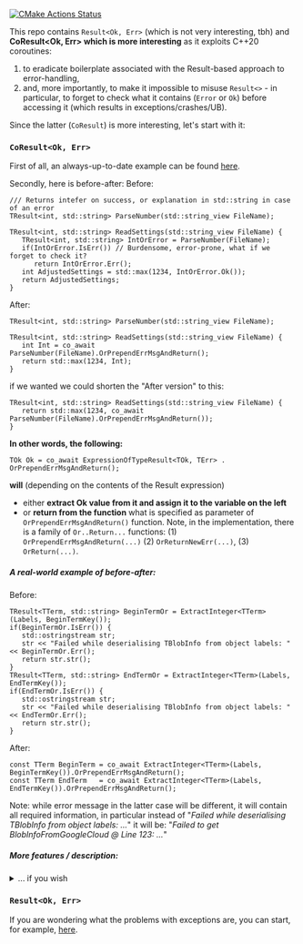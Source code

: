[![CMake Actions Status](https://github.com/dimanne/result/workflows/CMake/badge.svg)](https://github.com/{userName}/{repoName}/actions)

This repo contains `Result<Ok, Err>` (which is not very interesting, tbh) and **CoResult<Ok, Err> which
is more interesting** as it exploits C++20 coroutines:
1. to eradicate boilerplate associated with the Result-based approach to error-handling,
2. and, more importantly, to make it impossible to misuse `Result<>` - in particular, to forget to
   check what it contains (`Error` or `Ok`) before accessing it (which results in exceptions/crashes/UB).

Since the latter (`CoResult`) is more interesting, let's start with it:

### `CoResult<Ok, Err>`

First of all, an always-up-to-date example can be found
[here](https://github.com/DimanNe/result/blob/master/examples/main.cpp).

Secondly, here is before-after:
Before:
```
/// Returns intefer on success, or explanation in std::string in case of an error
TResult<int, std::string> ParseNumber(std::string_view FileName);

TResult<int, std::string> ReadSettings(std::string_view FileName) {
   TResult<int, std::string> IntOrError = ParseNumber(FileName);
   if(IntOrError.IsErr()) // Burdensome, error-prone, what if we forget to check it?
      return IntOrError.Err();
   int AdjustedSettings = std::max(1234, IntOrError.Ok());
   return AdjustedSettings;
}
```

After:
```
TResult<int, std::string> ParseNumber(std::string_view FileName);

TResult<int, std::string> ReadSettings(std::string_view FileName) {
   int Int = co_await ParseNumber(FileName).OrPrependErrMsgAndReturn();
   return std::max(1234, Int);
}
```

if we wanted we could shorten the "After version" to this:
```
TResult<int, std::string> ReadSettings(std::string_view FileName) {
   return std::max(1234, co_await ParseNumber(FileName).OrPrependErrMsgAndReturn());
}
```


**In other words, the following:**
```
TOk Ok = co_await ExpressionOfTypeResult<TOk, TErr> . OrPrependErrMsgAndReturn();
```
**will** (depending on the contents of the Result expression)
* either **extract Ok value from it and assign it to the variable on the left**
* or **return from the function** what is specified as parameter of `OrPrependErrMsgAndReturn()` function.
  Note, in the implementation, there is a family of `Or..Return...` functions: (1) `OrPrependErrMsgAndReturn(...)`
  (2) `OrReturnNewErr(...)`, (3) `OrReturn(...)`.


##### A real-world example of before-after:
Before:
```
TResult<TTerm, std::string> BeginTermOr = ExtractInteger<TTerm>(Labels, BeginTermKey());
if(BeginTermOr.IsErr()) {
   std::ostringstream str;
   str << "Failed while deserialising TBlobInfo from object labels: " << BeginTermOr.Err();
   return str.str();
}
TResult<TTerm, std::string> EndTermOr = ExtractInteger<TTerm>(Labels, EndTermKey());
if(EndTermOr.IsErr()) {
   std::ostringstream str;
   str << "Failed while deserialising TBlobInfo from object labels: " << EndTermOr.Err();
   return str.str();
}
```

After:
```
const TTerm BeginTerm = co_await ExtractInteger<TTerm>(Labels, BeginTermKey()).OrPrependErrMsgAndReturn();
const TTerm EndTerm   = co_await ExtractInteger<TTerm>(Labels, EndTermKey()).OrPrependErrMsgAndReturn();
```
Note: while error message in the latter case will be different, it will contain all required information,
in particular instead of "*Failed while deserialising TBlobInfo from object labels: ...*" it will be:
"*Failed to get BlobInfoFromGoogleCloud @ Line 123: ...*"


##### More features / description:
<details><summary>... if you wish</summary><p>

[Here](https://github.com/DimanNe/scripts/tree/master/backup) is a real/larger project that uses `TCoResult<>`.


##### No redundant/temporary Result<void, TErr> variables
For `TResult<void, TErr>` you no longer need to create a variable that would hold the result (only
to append error explanation later):

Before:
```
// RenameResult is needed only because it holds Error (in case of error)
TResult<void, std::string> RenameResult = Rename(Old, New);
if(RenameResult.IsErr()) {
   std::string NewError = "Failed to rename from " + Old + " to " + New + " " + RenameResult.Err();
   return NewError;
}
```
After:
```
co_await Rename(Old, New).OrReturnNewErr([&](std::string &&Err) {
   return "Failed to rename from " + Old + " to " + New + " " + Err;
});
```

##### Known limitations
* The `co_await` approach works only when you want to **propagate error** by returning control-flow
  from a function to its caller. In other words, if you have a loop and want to accumulate/remember
  all errors (and use `continue`) you need to do it in the "normal" way.
* If you use `co_await`, and later in your function you want to `return`, you have to
  use `co_return` instead.

##### What if I forget to call co_await?
You will not, struct returned by `Or...Return...` functions is marked with `[[nodiscard]]` attribute,
so you will get (at least) a compiler warning.

##### What if I assign temporary Result to an (lvalue) reference?
In this case:
```
TCoResult<std::string, int> DoSomething();
TCoResult<std::string, int> GetSomething() {
   std::string & DANGLING_REFERENCE = co_await DoSomething().OrReturn(42);
}
```
you will get a compiler error.
[Commit](https://github.com/DimanNe/result/commit/171318571ed08930a339170746f670589da99b35) with the feature.


</p></details>


### `Result<Ok, Err>`

If you are wondering what the problems with exceptions are, you can start, for example,
[here](https://www.reddit.com/r/cpp/comments/cliw5j/should_not_exceptions_be_finally_deprecated/).

